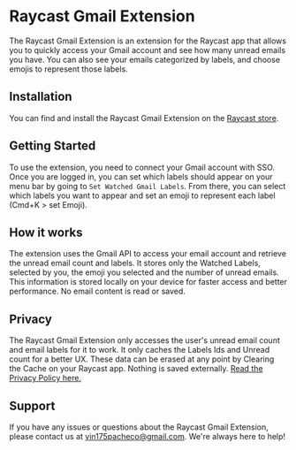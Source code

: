 Raycast Gmail Extension
=======================

The Raycast Gmail Extension is an extension for the Raycast app that allows you to quickly access your Gmail account and see how many unread emails you have. You can also see your emails categorized by labels, and choose emojis to represent those labels.

Installation
------------

You can find and install the Raycast Gmail Extension on the [Raycast store](https://www.raycast.com/store).

Getting Started
---------------

To use the extension, you need to connect your Gmail account with SSO. Once you are logged in, you can set which labels should appear on your menu bar by going to `Set Watched Gmail Labels`. From there, you can select which labels you want to appear and set an emoji to represent each label (Cmd+K > set Emoji).


How it works
------------

The extension uses the Gmail API to access your email account and retrieve the unread email count and labels. It stores only the Watched Labels, selected by you, the emoji you selected and the number of unread emails. This information is stored locally on your device for faster access and better performance. No email content is read or saved.

Privacy
-------

The Raycast Gmail Extension only accesses the user's unread email count and email labels for it to work. It only caches the Labels Ids and Unread count for a better UX. These data can be erased at any point by Clearing the Cache on your Raycast app. Nothing is saved externally. [Read the Privacy Policy here.](https://raw.githubusercontent.com/vinpac/gmail-raycast-extension/main/PRIVACY.md)

Support
-------

If you have any issues or questions about the Raycast Gmail Extension, please contact us at <vin175pacheco@gmail.com>. We're always here to help!

